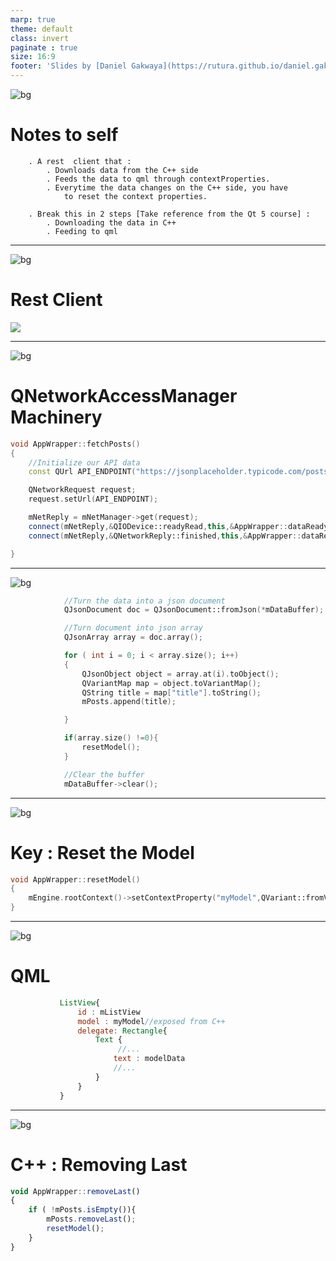 ```yaml
---
marp: true
theme: default
class: invert
paginate : true
size: 16:9
footer: 'Slides by [Daniel Gakwaya](https://rutura.github.io/daniel.gakwaya/) at [LearnQtGuide](https://www.learnqt.guide/)'
---
```

![bg](images/slide_background.png)
# Notes to self

        . A rest  client that :
            . Downloads data from the C++ side
            . Feeds the data to qml through contextProperties.
            . Everytime the data changes on the C++ side, you have
                to reset the context properties.

        . Break this in 2 steps [Take reference from the Qt 5 course] :
            . Downloading the data in C++
            . Feeding to qml
       
---
![bg](images/slide_background.png)
# Rest Client
![](images/1.png)

---
![bg](images/slide_background.png)
# QNetworkAccessManager Machinery
```c++
void AppWrapper::fetchPosts()
{
    //Initialize our API data
    const QUrl API_ENDPOINT("https://jsonplaceholder.typicode.com/posts");

    QNetworkRequest request;
    request.setUrl(API_ENDPOINT);

    mNetReply = mNetManager->get(request);
    connect(mNetReply,&QIODevice::readyRead,this,&AppWrapper::dataReadyRead);
    connect(mNetReply,&QNetworkReply::finished,this,&AppWrapper::dataReadFinished);

}
```
---
![bg](images/slide_background.png)
```c++
            //Turn the data into a json document
            QJsonDocument doc = QJsonDocument::fromJson(*mDataBuffer);

            //Turn document into json array
            QJsonArray array = doc.array();

            for ( int i = 0; i < array.size(); i++)
            {
                QJsonObject object = array.at(i).toObject();
                QVariantMap map = object.toVariantMap();
                QString title = map["title"].toString();
                mPosts.append(title);

            }

            if(array.size() !=0){
                resetModel();
            }

            //Clear the buffer
            mDataBuffer->clear();
```

---
![bg](images/slide_background.png)
# Key : Reset the Model
```c++
void AppWrapper::resetModel()
{
    mEngine.rootContext()->setContextProperty("myModel",QVariant::fromValue(mPosts));
}
```

---
![bg](images/slide_background.png)
# QML
```qml
           ListView{
               id : mListView
               model : myModel//exposed from C++
               delegate: Rectangle{
                   Text {
                        //...
                       text : modelData
                       //...
                   }
               }
           }
```

---
![bg](images/slide_background.png)
# C++ : Removing Last
```qml
void AppWrapper::removeLast()
{
    if ( !mPosts.isEmpty()){
        mPosts.removeLast();
        resetModel();
    }
}
```








